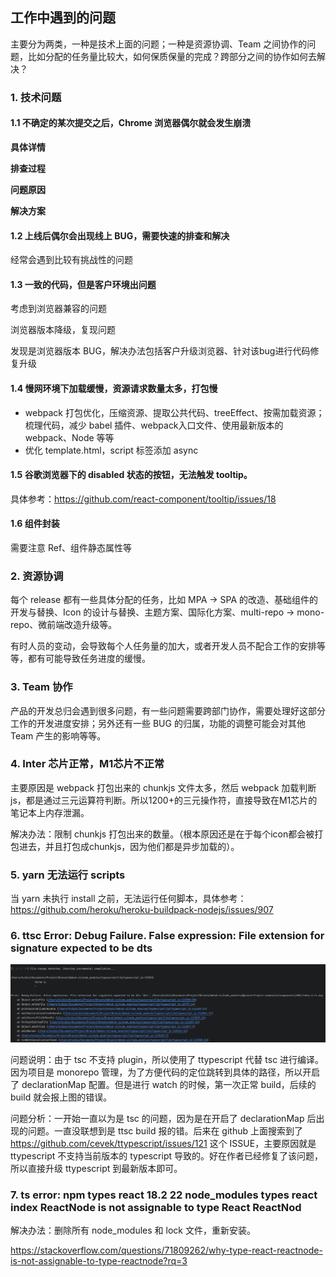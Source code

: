 ## 工作中遇到的问题

主要分为两类，一种是技术上面的问题；一种是资源协调、Team 之间协作的问题，比如分配的任务量比较大，如何保质保量的完成？跨部分之间的协作如何去解决？

### 1. 技术问题

#### 1.1 不确定的某次提交之后，Chrome 浏览器偶尔就会发生崩溃

**具体详情**

**排查过程**

**问题原因**

**解决方案**

#### 1.2 上线后偶尔会出现线上 BUG，需要快速的排查和解决

经常会遇到比较有挑战性的问题

#### 1.3 一致的代码，但是客户环境出问题

考虑到浏览器兼容的问题

浏览器版本降级，复现问题

发现是浏览器版本 BUG，解决办法包括客户升级浏览器、针对该bug进行代码修复升级

#### 1.4 慢网环境下加载缓慢，资源请求数量太多，打包慢

- webpack 打包优化，压缩资源、提取公共代码、treeEffect、按需加载资源；梳理代码，减少 babel 插件、webpack入口文件、使用最新版本的 webpack、Node 等等
- 优化 template.html，script 标签添加 async

#### 1.5 谷歌浏览器下的 disabled 状态的按钮，无法触发 tooltip。

具体参考：https://github.com/react-component/tooltip/issues/18

#### 1.6 组件封装

需要注意 Ref、组件静态属性等

### 2. 资源协调

每个 release 都有一些具体分配的任务，比如 MPA -> SPA 的改造、基础组件的开发与替换、Icon 的设计与替换、主题方案、国际化方案、multi-repo -> mono-repo、微前端改造升级等。

有时人员的变动，会导致每个人任务量的加大，或者开发人员不配合工作的安排等等，都有可能导致任务进度的缓慢。



### 3. Team 协作

产品的开发总归会遇到很多问题，有一些问题需要跨部门协作，需要处理好这部分工作的开发进度安排；另外还有一些 BUG 的归属，功能的调整可能会对其他 Team 产生的影响等等。



### 4. Inter 芯片正常，M1芯片不正常

主要原因是 webpack 打包出来的 chunkjs 文件太多，然后 webpack 加载判断 js，都是通过三元运算符判断。所以1200+的三元操作符，直接导致在M1芯片的笔记本上内存泄漏。

解决办法：限制 chunkjs 打包出来的数量。（根本原因还是在于每个icon都会被打包进去，并且打包成chunkjs，因为他们都是异步加载的）。



### 5. yarn 无法运行 scripts

当 yarn 未执行 install 之前，无法运行任何脚本，具体参考：https://github.com/heroku/heroku-buildpack-nodejs/issues/907



### 6. ttsc Error: Debug Failure. False expression: File extension for signature expected to be dts

![image-20230202182311573](./images/ttsc-error.png)

问题说明：由于 tsc 不支持 plugin，所以使用了 ttypescript 代替 tsc 进行编译。因为项目是 monorepo 管理，为了方便代码的定位跳转到具体的路径，所以开启了 declarationMap 配置。但是进行 watch 的时候，第一次正常 build，后续的 build 就会报上图的错误。

问题分析：一开始一直以为是 tsc 的问题，因为是在开启了 declarationMap 后出现的问题。一直没联想到是 ttsc build 报的错。后来在 github 上面搜索到了 https://github.com/cevek/ttypescript/issues/121 这个 ISSUE，主要原因就是 ttypescript 不支持当前版本的 typescript 导致的。好在作者已经修复了该问题，所以直接升级 ttypescript 到最新版本即可。

### 7. ts error: npm types react 18.2 22 node_modules types react index ReactNode is not assignable to type React ReactNod

解决办法：删除所有 node_modules 和 lock 文件，重新安装。

https://stackoverflow.com/questions/71809262/why-type-react-reactnode-is-not-assignable-to-type-reactnode?rq=3
